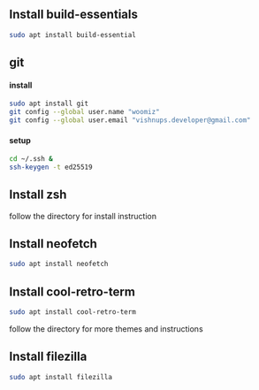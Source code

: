 ## Install **build-essentials**

```sh 
sudo apt install build-essential
```

## **git**
#### install
```sh
sudo apt install git
git config --global user.name "woomiz"
git config --global user.email "vishnups.developer@gmail.com"
```
#### setup 
```sh
cd ~/.ssh &
ssh-keygen -t ed25519
```

## Install **zsh**

follow the directory for install instruction

## Install **neofetch**

```sh
sudo apt install neofetch
```

## Install **cool-retro-term**

```sh
sudo apt install cool-retro-term
```

follow the directory for more themes and instructions

## Install **filezilla**

```sh
sudo apt install filezilla
```